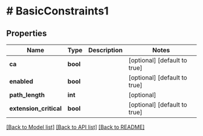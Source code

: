 # # BasicConstraints1

## Properties

Name | Type | Description | Notes
------------ | ------------- | ------------- | -------------
**ca** | **bool** |  | [optional] [default to true]
**enabled** | **bool** |  | [optional] [default to true]
**path_length** | **int** |  | [optional]
**extension_critical** | **bool** |  | [optional] [default to true]

[[Back to Model list]](../../README.md#models) [[Back to API list]](../../README.md#endpoints) [[Back to README]](../../README.md)
